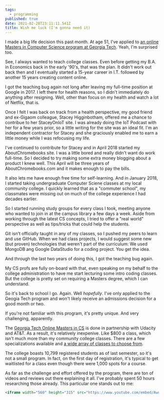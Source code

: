 ```yaml
---
tags:
  - programming
published: true
date: 2021-02-28T23:11:11.541Z
title: Wish me luck (I'm gonna need it)
---
```

I made a big life decision this past month. At age 51, I've applied to [an online Masters in Computer Science program at Georgia Tech](https://omscs.gatech.edu). Yeah, I'm surprised too.

See, I always wanted to teach college classes. Even before getting my B.A. in Economics back in the early '90's, that was the plan. It didn't work out back then and I eventually started a 15-year career in I.T. followed by another 15 years creating content online.

I got the teaching bug again not long after leaving my full-time position at Google in 2017. I left there for health reasons, so I didn't immediately do anything after resigning. Well, other than focus on my health and watch a lot of Netflix, that is.

Once I felt I was back on track from a health perspective, my good friend and ex-Gigaom colleague, Stacey Higginbotham, offered me a chance to contribue to her StaceyOnIoT site. I was already doing the IoT Podcast with her for a few years prior, so a little writing for the site was an ideal fit. I'm an independent contractor for Stacey and she graciously enabled me to earn a little money while I was refocusing my life.

I've continued to contribute for Stacey and in April 2018 started my AboutChromebooks site. I was a little bored and really didn't want do work full-time. So I decided to try making some extra money blogging about a product I knew well. This April will be three years of AboutChromebooks.com and it makes enough to pay the bills.

It also lets me have enough free time for self-learning. And in January 2018, I started taking undergraduate Computer Sciene classes at my local community college. I quickly learned that as a "commuter school", my classmates were missing out on much of the college experience I had decades earlier.

So I started running study groups for every class I took, meeting anyone who wanted to join in at the campus library a few days a week. Aside from working through the latest CS concepts, I tried to offer a "real world" perspective as well as tips/tricks that could help the students. 

Git isn't officially taught in any of my classes, so I pushed my peers to learn and use GitHub. When we had class projects, I would suggest some new (but proven) technologies that weren't part of the curriculum: We used MongoDB ang Google DataStudio for a coding project. You get the idea.

And through the last two years of doing this, I got the teaching bug again.

My CS profs are fully on-board with that, even speaking on my behalf to the college administration to have me start lecturing some intro coding classes. But the college is pretty set on requiring a Masters degree, which I can understand.

So it's back to school I go. Again. Well *hopefully*. I've only applied to the Geogia Tech program and won't likely receive an admissions decision for a good month or two.

If you're not familiar with this program, it's pretty unique. And very challenging, apparently.

The [Georgia Tech Online Masters in CS](https://omscs.gatech.edu) is done in partnership with Udacity and AT&T. As a result, it's relatively inexpenive. Like $800 a class, which isn't much more than my community college classes. There are a few specializations available and [a wide array of classes to choose from](https://omscs.gatech.edu/current-courses). 

The college boasts 10,799 registered students as of last semester, so it's not a small program. In fact, on the first day of registration, it's typical to get waitlisted for a class even though there were 1,000 spots for a course. 

As far as the challenge and effort offered by the program, there are ton of videos and reviews out there explaining it all. I've probably spent 50 hours researching those already. This particular one stands out to me:

```html
<iframe width="560" height="315" src="https://www.youtube.com/embed/AwdPsUDTO-0" frameborder="0" allow="accelerometer; autoplay; clipboard-write; encrypted-media; gyroscope; picture-in-picture" allowfullscreen></iframe>
```